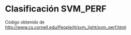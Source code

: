# Clasificación SVM_PERF

Código obtenido de http://www.cs.cornell.edu/People/tj/svm_light/svm_perf.html

